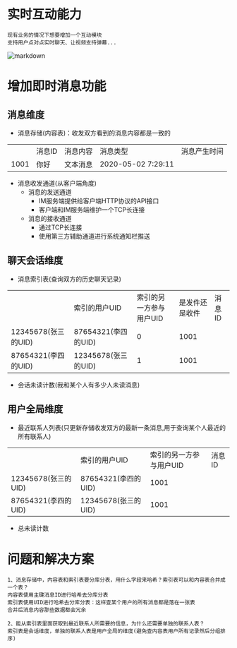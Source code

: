 # 实时互动能力
```
现有业务的情况下想要增加一个互动模块
支持用户点对点实时聊天、让视频支持弹幕...
```
![markdown](https://github.com/youngperson/reading/blob/master/%E5%8D%B3%E6%97%B6%E6%B6%88%E6%81%AF%E6%8A%80%E6%9C%AF%E5%89%96%E6%9E%90%E4%B8%8E%E5%AE%9E%E6%88%98/images/ImFunc.png)


# 增加即时消息功能
## 消息维度
- 消息存储(内容表)：收发双方看到的消息内容都是一致的
<table>
    <th>
        <td>消息ID</td>
        <td>消息内容</td>
        <td>消息类型</td>
        <td>消息产生时间</td>
    </th>    
    <tr>
        <td>1001</td>
        <td>你好</td>
        <td>文本消息</td>
        <td>2020-05-02 7:29:11</td>
    </tr>
</table>

- 消息收发通道(从客户端角度)
    - 消息的发送通道
        - IM服务端提供给客户端HTTP协议的API接口
        - 客户端和IM服务端维护一个TCP长连接
    - 消息的接收通道
        - 通过TCP长连接
        - 使用第三方辅助通道进行系统通知栏推送


## 聊天会话维度
- 消息索引表(查询双方的历史聊天记录)
<table>
    <th>
        <td>索引的用户UID</td>
        <td>索引的另一方参与用户UID</td>
        <td>是发件还是收件</td>
        <td>消息ID</td>
    </th>
    <tr>
        <td>12345678(张三的UID)</td>
        <td>87654321(李四的UID)</td>
        <td>0</td>
        <td>1001</td>
    </tr>
    <tr>
        <td>87654321(李四的UID)</td>
        <td>12345678(张三的UID)</td>
        <td>1</td>
        <td>1001</td>
    </tr>
</table>

- 会话未读计数(我和某个人有多少人未读消息)

## 用户全局维度
- 最近联系人列表(只更新存储收发双方的最新一条消息,用于查询某个人最近的所有联系人)
<table>
    <th>
        <td>索引的用户UID</td>
        <td>索引的另一方参与用户UID</td>
        <td>消息ID</td>
    </th>
    <tr>
        <td>12345678(张三的UID)</td>
        <td>87654321(李四的UID)</td>
        <td>1001</td>
    </tr>
    <tr>
        <td>87654321(李四的UID)</td>
        <td>12345678(张三的UID)</td>
        <td>1001</td>
    </tr>
</table>

- 总未读计数

# 问题和解决方案
```
1、消息存储中，内容表和索引表要分库分表，用什么字段来哈希？索引表可以和内容表合并成一个表？
内容表使用主键消息ID进行哈希去分库分表
索引表使用UID进行哈希去分库分表：这样查某个用户的所有消息都是落在一张表
合并后消息内容那些数据都会冗余

2、能从索引表里面获取到最近联系人所需要的信息，为什么还需要单独的联系人表？
索引表是会话维度，单独的联系人表是用户全局的维度(避免查内容表用户所有记录然后分组排序)
```